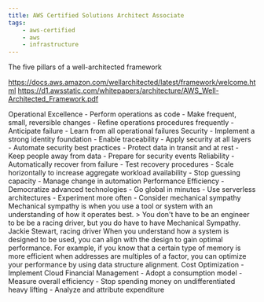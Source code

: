 ```yaml
---
title: AWS Certified Solutions Architect Associate
tags: 
    - aws-certified
    - aws
    - infrastructure
---
```

The five pillars of a well-architected framework

https://docs.aws.amazon.com/wellarchitected/latest/framework/welcome.html
https://d1.awsstatic.com/whitepapers/architecture/AWS_Well-Architected_Framework.pdf

Operational Excellence
    - Perform operations as code
    - Make frequent, small, reversible changes
    - Refine operations procedures frequently
    - Anticipate failure
    - Learn from all operational failures
Security
    - Implement a strong identity foundation
    - Enable traceability
    - Apply security at all layers
    - Automate security best practices
    - Protect data in transit and at rest
    - Keep people away from data
    - Prepare for security events
Reliability
    - Automatically recover from failure
    - Test recovery procedures
    - Scale horizontally to increase aggregate workload availability
    - Stop guessing capacity
    - Manage change in automation
Performance Efficiency
    - Democratize advanced technologies
    - Go global in minutes
    - Use serverless architectures
    - Experiment more often
    - Consider mechanical sympathy
        Mechanical sympathy is when you use a tool or system with an understanding of how it operates best.
        > You don't have to be an engineer to be be a racing driver, but you do have to have Mechanical Sympathy. Jackie Stewart, racing driver
        When you understand how a system is designed to be used, you can align with the design to gain optimal performance. For example, if you know that a certain type of memory is more efficient when addresses are multiples of a factor, you can optimize your performance by using data structure alignment.
Cost Optimization
    - Implement Cloud Financial Management
    - Adopt a consumption model
    - Measure overall efficiency
    - Stop spending money on undifferentiated heavy lifting
    - Analyze and attribute expenditure

